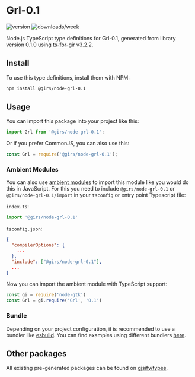 
# Grl-0.1

![version](https://img.shields.io/npm/v/@girs/node-grl-0.1)
![downloads/week](https://img.shields.io/npm/dw/@girs/node-grl-0.1)


Node.js TypeScript type definitions for Grl-0.1, generated from library version 0.1.0 using [ts-for-gir](https://github.com/gjsify/ts-for-gir) v3.2.2.


## Install

To use this type definitions, install them with NPM:
```bash
npm install @girs/node-grl-0.1
```

## Usage

You can import this package into your project like this:
```ts
import Grl from '@girs/node-grl-0.1';
```

Or if you prefer CommonJS, you can also use this:
```ts
const Grl = require('@girs/node-grl-0.1');
```

### Ambient Modules

You can also use [ambient modules](https://github.com/gjsify/ts-for-gir/tree/main/packages/cli#ambient-modules) to import this module like you would do this in JavaScript.
For this you need to include `@girs/node-grl-0.1` or `@girs/node-grl-0.1/import` in your `tsconfig` or entry point Typescript file:

`index.ts`:
```ts
import '@girs/node-grl-0.1'
```

`tsconfig.json`:
```json
{
  "compilerOptions": {
    ...
  },
  "include": ["@girs/node-grl-0.1"],
  ...
}
```

Now you can import the ambient module with TypeScript support: 

```ts
const gi = require('node-gtk')
const Grl = gi.require('Grl', '0.1')
```


### Bundle

Depending on your project configuration, it is recommended to use a bundler like [esbuild](https://esbuild.github.io/). You can find examples using different bundlers [here](https://github.com/gjsify/ts-for-gir/tree/main/examples).

## Other packages

All existing pre-generated packages can be found on [gjsify/types](https://github.com/gjsify/types).

